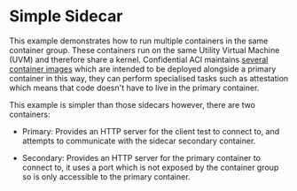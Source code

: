 # Simple Sidecar

This example demonstrates how to run multiple containers in the same container group. These containers run on the same Utility Virtual Machine (UVM) and therefore share a kernel. Confidential ACI maintains [several container images](https://github.com/microsoft/confidential-sidecar-containers) which are intended to be deployed alongside a primary container in this way, they can perform specialised tasks such as attestation which means that code doesn't have to live in the primary container.

This example is simpler than those sidecars however, there are two containers:

- Primary: Provides an HTTP server for the client test to connect to, and attempts to communicate with the sidecar secondary container.

- Secondary: Provides an HTTP server for the primary container to connect to, it uses a port which is not exposed by the container group so is only accessible to the primary container.
